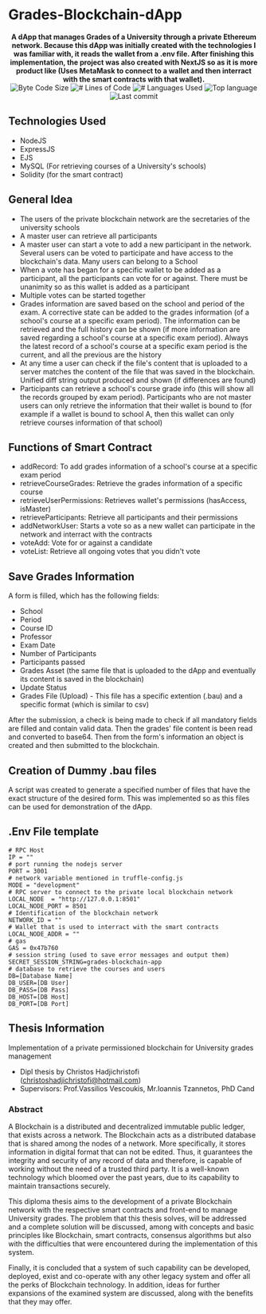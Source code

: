 # Grades-Blockchain-dApp

<p align="center">
  <b>A dApp that manages Grades of a University through a private Ethereum network. Because this dApp was initially created with the technologies I was familiar with, it reads the wallet from a .env file. After finishing this implementation, the project was also created with NextJS so as it is more product like (Uses MetaMask to connect to a wallet and then interract with the smart contracts with that wallet).</b> </br>
  <img alt="Byte Code Size" src="https://img.shields.io/github/languages/code-size/ChristosHadjichristofi/Grades-Blockchain-dApp?color=red" />
	<img alt="# Lines of Code" src="https://img.shields.io/tokei/lines/github/ChristosHadjichristofi/Grades-Blockchain-dApp?color=red" />
	<img alt="# Languages Used" src="https://img.shields.io/github/languages/count/ChristosHadjichristofi/Grades-Blockchain-dApp?color=yellow" />
	<img alt="Top language" src="https://img.shields.io/github/languages/top/ChristosHadjichristofi/Grades-Blockchain-dApp?color=yellow" />
	<img alt="Last commit" src="https://img.shields.io/github/last-commit/ChristosHadjichristofi/Grades-Blockchain-dApp?color=important" />
</p>

## Technologies Used
* NodeJS
* ExpressJS
* EJS
* MySQL (For retrieving courses of a University's schools)
* Solidity (for the smart contract)

## General Idea
* The users of the private blockchain network are the secretaries of the university schools
* A master user can retrieve all participants
* A master user can start a vote to add a new participant in the network. Several users can be voted to participate and have access to the blockchain's data. Many users can belong to a School
* When a vote has began for a specific wallet to be added as a participant, all the participants can vote for or against. There must be unanimity so as this wallet is added as a participant
* Multiple votes can be started together
* Grades information are saved based on the school and period of the exam. A corrective state can be added to the grades information (of a school's course at a specific exam period). The information can be retrieved and the full history can be shown (if more information are saved regarding a school's course at a specific exam period). Always the latest record of a school's course at a specific exam period is the current, and all the previous are the history
* At any time a user can check if the file's content that is uploaded to a server matches the content of the file that was saved in the blockchain. Unified diff string output produced and shown (if differences are found)
* Participants can retrieve a school's course grade info (this will show all the records grouped by exam period). Participants who are not master users can only retrieve the information that their wallet is bound to (for example if a wallet is bound to school A, then this wallet can only retrieve courses information of that school)

## Functions of Smart Contract
* addRecord: To add grades information of a school's course at a specific exam period
* retrieveCourseGrades: Retrieve the grades information of a specific course
* retrieveUserPermissions: Retrieves wallet's permissions (hasAccess, isMaster)
* retrieveParticipants: Retrieve all participants and their permissions
* addNetworkUser: Starts a vote so as a new wallet can participate in the network and interract with the contracts
* voteAdd: Vote for or against a candidate
* voteList: Retrieve all ongoing votes that you didn't vote

## Save Grades Information
A form is filled, which has the following fields:
* School
* Period
* Course ID
* Professor
* Exam Date
* Number of Participants
* Participants passed
* Grades Asset (the same file that is uploaded to the dApp and eventually its content is saved in the blockchain)
* Update Status
* Grades File (Upload) - This file has a specific extention (.bau) and a specific format (which is similar to csv)

After the submission, a check is being made to check if all mandatory fields are filled and contain valid data. Then the grades' file content is been read and converted to base64. Then from the form's information an object is created and then submitted to the blockchain.

## Creation of Dummy .bau files
A script was created to generate a specified number of files that have the exact structure of the desired form. This was implemented so as this files can be used for demonstration of the dApp.

## .Env File template
```
# RPC Host
IP = ""
# port running the nodejs server
PORT = 3001
# network variable mentioned in truffle-config.js
MODE = "development"
# RPC server to connect to the private local blockchain network 
LOCAL_NODE  = "http://127.0.0.1:8501"
LOCAL_NODE_PORT = 8501
# Identification of the blockchain network
NETWORK_ID = ""
# Wallet that is used to interract with the smart contracts
LOCAL_NODE_ADDR = ""
# gas
GAS = 0x47b760
# session string (used to save error messages and output them)
SECRET_SESSION_STRING=grades-blockchain-app
# database to retrieve the courses and users
DB=[Database Name]
DB_USER=[DB User]
DB_PASS=[DB Pass]
DB_HOST=[DB Host]
DB_PORT=[DB Port]
```

## Thesis Information
Implementation of a private permissioned blockchain for University grades management
* Dipl thesis by Christos Hadjichristofi (christoshadjichristofi@hotmail.com)
* Supervisors: Prof.Vassilios Vescoukis, Mr.Ioannis Tzannetos, PhD Cand

### Abstract
A Blockchain is a distributed and decentralized immutable public ledger, that exists across a network. The Blockchain acts as a distributed database that is shared among the nodes of a network. More specifically, it stores information in digital format that can not be edited. Thus, it guarantees the integrity and security of any record of data and therefore, is capable of working without the need of a trusted third party. It is a well-known technology which bloomed over the past years, due to its capability to maintain transactions securely.

This diploma thesis aims to the development of a private Blockchain network with the respective smart contracts and front-end to manage University grades. The problem that this thesis solves, will be addressed and a complete solution will be discussed, among with concepts and basic principles like Blockchain, smart contracts, consensus algorithms but also with the difficulties that were encountered during the implementation of this system.

Finally, it is concluded that a system of such capability can be developed, deployed, exist and co-operate with any other legacy system and offer all the perks of Blockchain technology. In addition, ideas for further expansions of the examined system are discussed, along with the benefits that they may offer.
